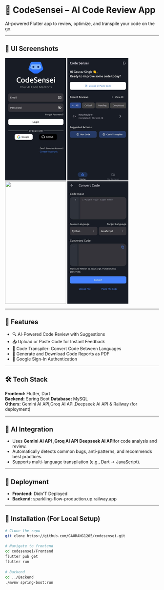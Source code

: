 # 🚀 CodeSensei – AI Code Review App

AI-powered Flutter app to review, optimize, and transpile your code on the go.

---

## 📱 UI Screenshots

<p float="left">
  <img src="assets/Login.jpeg" width="200" height="400"/>
  <img src="assets/HomePage.jpeg" width="200" height="400"/>
  <img src="assets/ReviewPage.jpeg" width="200" height="400"/>
  <img src="assets/CodeTranspilerScreen.jpeg" width="200" height="400"/>
</p>

---

## 🌟 Features

- 🔍 AI-Powered Code Review with Suggestions
- 📤 Upload or Paste Code for Instant Feedback
- 🔄 Code Transpiler: Convert Code Between Languages
- 🧾 Generate and Download Code Reports as PDF
- 🔐 Google Sign-In Authentication

---

## 🛠️ Tech Stack

**Frontend:** Flutter, Dart  
**Backend:** Spring Boot
**Database:** MySQL  
**Others:**  Gemini AI API,Groq AI API,Deepseek Ai API &  Railway (for deployment)

---

## 🧠 AI Integration

- Uses **Gemini AI API** ,**Groq AI API** **Deepseek Ai API**for code analysis and review.
- Automatically detects common bugs, anti-patterns, and recommends best practices.
- Supports multi-language transpilation (e.g., Dart → JavaScript).

---

## 🚀 Deployment

- **Frontend:** Didn'T Deployed
- **Backend:** sparkling-flow-production.up.railway.app

---

## 🧪 Installation (For Local Setup)

```bash
# Clone the repo
git clone https://github.com/GAURANG1205/codesensei.git

# Navigate to frontend
cd codesensei/Frontend
flutter pub get
flutter run

# Backend
cd ../Backend
./mvnw spring-boot:run

